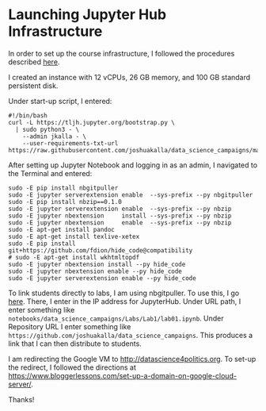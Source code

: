 # Launching Jupyter Hub Infrastructure

In order to set up the course infrastructure, I followed the procedures described [here](https://the-littlest-jupyterhub.readthedocs.io/en/latest/install/google.html). 

I created an instance with 12 vCPUs, 26 GB memory, and 100 GB standard persistent disk.

Under start-up script, I entered:

```
#!/bin/bash
curl -L https://tljh.jupyter.org/bootstrap.py \
  | sudo python3 - \
    --admin jkalla - \
    --user-requirements-txt-url https://raw.githubusercontent.com/joshuakalla/data_science_campaigns/master/requirements.txt
```

After setting up Jupyter Notebook and logging in as an admin, I navigated to the Terminal and entered:
```
sudo -E pip install nbgitpuller
sudo -E	jupyter serverextension enable  --sys-prefix --py nbgitpuller
sudo -E pip install nbzip==0.1.0
sudo -E jupyter serverextension enable  --sys-prefix --py nbzip
sudo -E jupyter nbextension     install --sys-prefix --py nbzip
sudo -E jupyter nbextension     enable  --sys-prefix --py nbzip
sudo -E apt-get install pandoc
sudo -E apt-get install texlive-xetex
sudo -E pip install git+https://github.com/fdion/hide_code@compatibility
# sudo -E apt-get install wkhtmltopdf
sudo -E jupyter nbextension install --py hide_code
sudo -E jupyter nbextension enable --py hide_code
sudo -E jupyter serverextension enable --py hide_code
```

To link students directly to labs, I am using nbgitpuller. To use this, I go [here](https://jupyterhub.github.io/nbgitpuller/link). There, I enter in the IP address for JupyterHub. Under URL path, I enter something like `notebooks/data_science_campaigns/Labs/Lab1/lab01.ipynb`. Under Repository URL I enter something like `https://github.com/joshuakalla/data_science_campaigns`. This produces a link that I can then distribute to students.



I am redirecting the Google VM to http://datascience4politics.org. To set-up the redirect, I followed the directions at https://www.bloggerlessons.com/set-up-a-domain-on-google-cloud-server/. 

Thanks!
